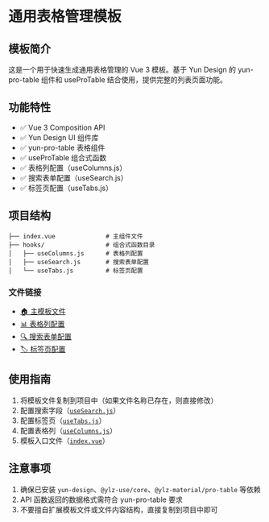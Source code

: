 # 通用表格管理模板

## 模板简介

这是一个用于快速生成通用表格管理的 Vue 3 模板。基于 Yun Design 的 yun-pro-table 组件和 useProTable 结合使用，提供完整的列表页面功能。

## 功能特性

- ✅ Vue 3 Composition API
- ✅ Yun Design UI 组件库
- ✅ yun-pro-table 表格组件
- ✅ useProTable 组合式函数
- ✅ 表格列配置（useColumns.js）
- ✅ 搜索表单配置（useSearch.js）
- ✅ 标签页配置（useTabs.js）

## 项目结构

```
├── index.vue              # 主组件文件
├── hooks/                 # 组合式函数目录
│   ├── useColumns.js      # 表格列配置
│   ├── useSearch.js       # 搜索表单配置
│   └── useTabs.js         # 标签页配置
```

### 文件链接

- [🏠 主模板文件](./index.vue)
- [📊 表格列配置](./hooks/useColumns.js)
- [🔍 搜索表单配置](./hooks/useSearch.js)
- [🏷️ 标签页配置](./hooks/useTabs.js)

## 使用指南

1. 将模板文件复制到项目中（如果文件名称已存在，则直接修改）
2. 配置搜索字段（[`useSearch.js`](./hooks/useSearch.js)）
3. 配置标签页（[`useTabs.js`](./hooks/useTabs.js)）
4. 配置表格列（[`useColumns.js`](./hooks/useColumns.js)）
5. 模板入口文件（[`index.vue`](./index.vue)）

## 注意事项

1. 确保已安装 `yun-design`、`@ylz-use/core`、`@ylz-material/pro-table` 等依赖
2. API 函数返回的数据格式需符合 yun-pro-table 要求
3. 不要擅自扩展模板文件或文件内容结构，直接复制到项目中即可
